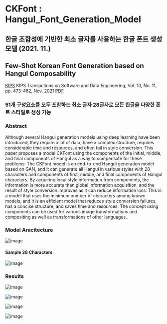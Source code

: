 # CKFont : Hangul_Font_Generation_Model
## 한글 조합성에 기반한 최소 글자를 사용하는 한글 폰트 생성 모델 (2021. 11.)
## Few-Shot Korean Font Generation based on Hangul Composability

 [KIPS](http://ktsde.kips.or.kr/digital-library/25120)
 KIPS Transactions on Software and Data Engineering, Vol. 10, No. 11, pp. 473-482, Nov. 2021
 [PDF](http://ktsde.kips.or.kr/digital-library/25120)
 
 ### 51개 구성요소를 모두 포함하는 최소 글자 28글자로 모든 한글을 다양한 폰트 스타일로 생성 가능

### Abstract
Although several Hangul generation models using deep learning have been introduced, they require a lot of data, have a complex structure, requires considerable time and resources, and often fail in style conversion. This paper proposes a model CKFont using the components of the initial, middle, and final components of Hangul as a way to compensate for these problems. The CKFont model is an end-to-end Hangul generation model based on GAN, and it can generate all Hangul in various styles with 28 characters and components of first, middle, and final components of Hangul characters. By acquiring local style information from components, the information is more accurate than global information acquisition, and the result of style conversion improves as it can reduce information loss.  This is a model that uses the minimum number of characters among known models, and it is an efficient model that reduces style conversion failures, has a concise structure, and saves time and resources. The concept using components can be used for various image transformations and compositing as well as transformations of other languages.

### Model Aracitecture
![image](https://user-images.githubusercontent.com/62954678/158781743-555f163e-9b9d-4651-8cf5-1ec8a66341da.png)

#### Sample 28 Characters

![image](https://user-images.githubusercontent.com/62954678/158781900-59c99854-d234-49e3-b3bf-cd1e741cc361.png)

### Results

![image](https://user-images.githubusercontent.com/62954678/158782059-653f71b5-bae9-48db-9d22-16986dbadabd.png)

![image](https://user-images.githubusercontent.com/62954678/158782154-d98b432d-4c60-4f0c-9be2-54515dd1f560.png)

![image](https://user-images.githubusercontent.com/62954678/158782208-dc8f2c9a-bcd4-49fd-8e93-f285fc96e397.png)

![image](https://user-images.githubusercontent.com/62954678/158782232-f7972eb2-d2d1-4973-9c24-970ea9a2b4b0.png)


